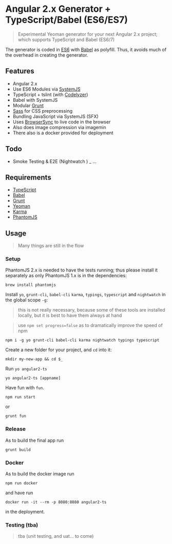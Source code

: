 # Angular 2.x Generator + TypeScript/Babel (ES6/ES7)

> Experimental Yeoman generator for your next Angular 2.x project; which supports TypeScript and Babel (ES6/7)

The generator is coded in [ES6](https://github.com/lukehoban/es6features) with [Babel](https://babeljs.io/) as polyfill. Thus, it avoids much of the overhead in creating the generator.

## Features
- Angular 2.x
- Use ES6 Modules via [SystemJS](https://github.com/systemjs/systemjs)
- TypeScript + tslint (with [Codelyzer](https://github.com/mgechev/codelyzer))
- Babel with SystemJS
- Modular [Grunt](http://gruntjs.com/)
- [Sass](http://sass-lang.com/) for CSS preprocessing
- Bundling JavaScript via SystemJS (SFX)
- Uses [BrowserSync](https://www.browsersync.io/) to live code in the browser
- Also does image compression via imagemin
- There also is a docker provided for deployment

## Todo
- Smoke Testing & E2E (Nightwatch )
_ ...

## Requirements

- [TypeScript](https://www.typescriptlang.org)
- [Babel](http://babeljs.io)
- [Grunt](http://gruntjs.com)
- [Yeoman](http://yeoman.io)
- [Karma](http://karma-runner.github.io)
- [PhantomJS](http://phantomjs.org)

## Usage

> Many things are still in the flow

### Setup

PhantomJS 2.x is needed to have the tests running; thus please install it separately as only PhantomJS 1.x is in the dependencies:

```
brew install phantomjs
```

Install `yo`, `grunt-cli`, `babel-cli` `karma`, `typings`, `typescript` and `nightwatch` in the global scope `-g`:

> this is not really necessary, because some of these tools are installed locally, but it is best to have them always at hand

> use `npm set progress=false` as to dramatically improve the speed of npm

```
npm i -g yo grunt-cli babel-cli karma nightwatch typings typescript
```

Create a new folder for your project, and `cd` into it:

```
mkdir my-new-app && cd $_
```

Run `yo angular2-ts`

```
yo angular2-ts [appname]
```

Have fun with `fun`.

```
npm run start
```

or

```
grunt fun
```

### Release

As to build the final app run

```
grunt build
```

### Docker

As to build the docker image run
```
npm run docker
```

and have run

```
docker run -it --rm -p 8080:8080 angular2-ts
```

in the deployment.

### Testing (tba)

> tba (unit testing, and uat... to come)
